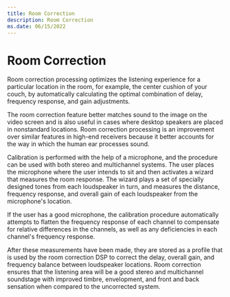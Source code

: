 ```yaml
---
title: Room Correction
description: Room Correction
ms.date: 06/15/2022
---
```


# Room Correction

Room correction processing optimizes the listening experience for a particular location in the room, for example, the center cushion of your couch, by automatically calculating the optimal combination of delay, frequency response, and gain adjustments.

The room correction feature better matches sound to the image on the video screen and is also useful in cases where desktop speakers are placed in nonstandard locations. Room correction processing is an improvement over similar features in high-end receivers because it better accounts for the way in which the human ear processes sound.

Calibration is performed with the help of a microphone, and the procedure can be used with both stereo and multichannel systems. The user places the microphone where the user intends to sit and then activates a wizard that measures the room response. The wizard plays a set of specially designed tones from each loudspeaker in turn, and measures the distance, frequency response, and overall gain of each loudspeaker from the microphone's location.

If the user has a good microphone, the calibration procedure automatically attempts to flatten the frequency response of each channel to compensate for relative differences in the channels, as well as any deficiencies in each channel's frequency response.

After these measurements have been made, they are stored as a profile that is used by the room correction DSP to correct the delay, overall gain, and frequency balance between loudspeaker locations. Room correction ensures that the listening area will be a good stereo and multichannel soundstage with improved timbre, envelopment, and front and back sensation when compared to the uncorrected system.
